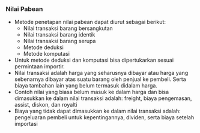 ### Nilai Pabean

- Metode penetapan nilai pabean dapat diurut sebagai berikut:
  - Nilai transaksi barang bersangkutan
  - Nilai transaksi barang identik
  - Nilai transaksi barang serupa
  - Metode deduksi
  - Metode komputasi
- Untuk metode deduksi dan komputasi bisa dipertukarkan sesuai permintaan importir.
- Nilai transaksi adalah harga yang seharusnya dibayar atau harga yang sebenarnya dibayar atas suatu barang oleh penjual ke pembeli. Serta biaya tambahan lain yang belum termasuk didalam harga.
- Contoh nilai yang biasa belum masuk ke dalam harga dan bisa dimasukkan ke dalam nilai transaksi adalah: freight, biaya pengemasan, assist, diskon, dan royalti
- Biaya yang tidak dapat dimasukkan ke dalam nilai transaksi adalah: pengeluaran pembeli untuk kepentingannya, dividen, serta biaya setelah importasi
